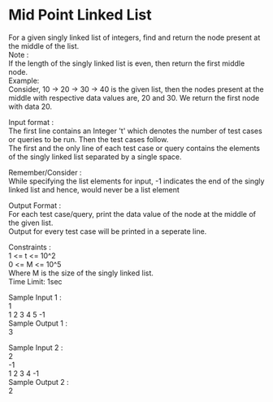 # Mid Point Linked List




For a given singly linked list of integers, find and return the node present at the middle of the list.          
Note :          
If the length of the singly linked list is even, then return the first middle node.          
Example:            
Consider, 10 -> 20 -> 30 -> 40 is the given list, then the nodes present at the middle with respective data values are, 20 and 30. We return the first node with data 20.          

Input format :         
The first line contains an Integer 't' which denotes the number of test cases or queries to be run. Then the test cases follow.           
The first and the only line of each test case or query contains the elements of the singly linked list separated by a single space.              

Remember/Consider :          
While specifying the list elements for input, -1 indicates the end of the singly linked list and hence, would never be a list element             

Output Format :      
For each test case/query, print the data value of the node at the middle of the given list.         
Output for every test case will be printed in a seperate line.        

Constraints :          
1 <= t <= 10^2         
0 <= M <= 10^5       
Where M is the size of the singly linked list.        
Time Limit: 1sec      

Sample Input 1 :           
1              
1 2 3 4 5 -1          
Sample Output 1 :            
3        

Sample Input 2 :          
2           
-1              
1 2 3 4 -1            
Sample Output 2 :        
2                                
